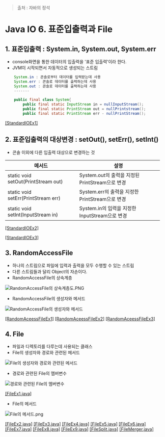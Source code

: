 > 출처 : 자바의 정석

# Java IO 6. 표준입출력과 File
## 1. 표준입출력 : System.in, System.out, System.err
* console화면을 통한 데이터의 입출력을 '표준 입출력'이라 한다.
* JVM이 시작되면서 자동적으로 생성되는 스트림
```java
	System.in : 콘솔로부터 데이터를 입력받는데 사용
    System.err : 콘솔로 데이터를 출력하는데 사용
    System.out : 콘솔로 데이터를 출력하는데 사용
	-------
    
    public final class System{
    	public final static InputStream in = nullInputStream();
        public final static PrintStream out = nullPrintstream();
        public final static PrintStream err - nullPrintStream();
```
[[StandardIOEx1]](https://github.com/HaeSeongPark/TIL/blob/master/JavaStudySource/src/ch15/StandardIOEx1.java)

## 2. 표준입출력의 대상변경 : setOut(), setErr(), setInt()
* 콘솔 이외에 다른 입출력 대상으로 변경하는 것

메서드	| 설명
------------ | -------------
static void setOut(PrintStream out) | System.out의 출력을 지정된 PrintStream으로 변경
static void setErr(PrintStream err) | System.err의 출력을 지정한 PrintStream으로 변경
static void setInt(InputStream in) | System.in의 입력을 지정한 InputStream으로 변경

[[StandardIOEx2]](https://github.com/HaeSeongPark/TIL/blob/master/JavaStudySource/src/ch15/StandardIOEx2.java)

[[StandardIOEx3]](https://github.com/HaeSeongPark/TIL/blob/master/JavaStudySource/src/ch15/StandardIOEx3.java)

## 3. RandomAccessFile
* 하나의 스트림으로 파일에 입력과 출력을 모두 수행할 수 있는 스트림
* 다른 스트림들과 달리 Object의 자손이다.
* RandomAccessFile의 상속계층

![RandomAccessFile의 상속계층도.PNG](https://github.com/HaeSeongPark/TIL/blob/master/img/Java/RandomAccessFile%EC%9D%98%20%EC%83%81%EC%86%8D%EA%B3%84%EC%B8%B5%EB%8F%84.PNG)
* RandomAccessFile의 생성자와 메서드

![RandomAccessFile의 생성자와 메서드](https://github.com/HaeSeongPark/TIL/blob/master/img/Java/RandomAccessFile%EC%9D%98%20%EC%83%9D%EC%84%B1%EC%9E%90%EC%99%80%20%EB%A9%94%EC%84%9C%EB%93%9C.png)

[[RandomAceessFileEx1]](https://github.com/HaeSeongPark/TIL/blob/master/JavaStudySource/src/ch15/RandomAccessFileEx1.java)
[[RandomAceessFileEx2]](https://github.com/HaeSeongPark/TIL/blob/master/JavaStudySource/src/ch15/RandomAccessFileEx2.java)
[[RandomAceessFileEx3]](https://github.com/HaeSeongPark/TIL/blob/master/JavaStudySource/src/ch15/RandomAccessFileEx3.java)

## 4. File
* 파일과 디렉토리를 다루는데 사용되는 클래스
* File의 생성자와 경로와 관련된 메서드

![File의 생성자와 경로와 관련된 메서드](https://github.com/HaeSeongPark/TIL/blob/master/img/Java/File%EC%9D%98%20%EC%83%9D%EC%84%B1%EC%9E%90%EC%99%80%20%EA%B2%BD%EB%A1%9C%EC%99%80%20%EA%B4%80%EB%A0%A8%EB%90%9C%20%EB%A9%94%EC%84%9C%EB%93%9C.png)
* 경로와 관련된 File의 멤버변수

![경로와 관련된 File의 멤버변수](https://github.com/HaeSeongPark/TIL/blob/master/img/Java/%EA%B2%BD%EB%A1%9C%EC%99%80%20%EA%B4%80%EB%A0%A8%EB%90%9C%20File%EC%9D%98%20%EB%A9%A4%EB%B2%84%EB%A9%B4%EC%88%98.png)

[[FileEx1.java]](https://github.com/HaeSeongPark/TIL/blob/master/JavaStudySource/src/ch15/FileEx1.java)

* File의 메서드

![File의 메서드.png](https://github.com/HaeSeongPark/TIL/blob/master/img/Java/File%EC%9D%98%20%EB%A9%94%EC%84%9C%EB%93%9C.png)

[[FileEx2.java]](https://github.com/HaeSeongPark/TIL/blob/master/JavaStudySource/src/ch15/FileEx2.java)
[[FileEx3.java]](https://github.com/HaeSeongPark/TIL/blob/master/JavaStudySource/src/ch15/FileEx3.java)
[[FileEx4.java]](https://github.com/HaeSeongPark/TIL/blob/master/JavaStudySource/src/ch15/FileEx4.java)
[[FileEx5.java]](https://github.com/HaeSeongPark/TIL/blob/master/JavaStudySource/src/ch15/FileEx5.java)
[[FileEx6.java]](https://github.com/HaeSeongPark/TIL/blob/master/JavaStudySource/src/ch15/FileEx6.java)
[[FileEx7.java]](https://github.com/HaeSeongPark/TIL/blob/master/JavaStudySource/src/ch15/FileEx7.java)
[[FileEx8.java]](https://github.com/HaeSeongPark/TIL/blob/master/JavaStudySource/src/ch15/FileEx8.java)
[[FileEx9.java]](https://github.com/HaeSeongPark/TIL/blob/master/JavaStudySource/src/ch15/FileEx9.java)
[[FileSplit.java]](https://github.com/HaeSeongPark/TIL/blob/master/JavaStudySource/src/ch15/FileSplit.java)
[[FileMerger.java]](https://github.com/HaeSeongPark/TIL/blob/master/JavaStudySource/src/ch15/FileMerge.java)


